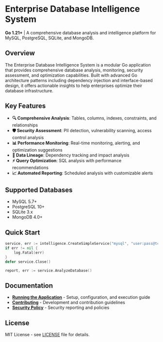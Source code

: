 # Enterprise Database Intelligence System

**Go 1.21+** | A comprehensive database analysis and intelligence platform for MySQL, PostgreSQL, SQLite, and MongoDB.

## Overview

The Enterprise Database Intelligence System is a modular Go application that provides comprehensive database analysis, monitoring, security assessment, and optimization capabilities. Built with advanced Go architecture patterns including dependency injection and interface-based design, it offers actionable insights to help enterprises optimize their database infrastructure.

## Key Features

- **🔍 Comprehensive Analysis**: Tables, columns, indexes, constraints, and relationships
- **🛡️ Security Assessment**: PII detection, vulnerability scanning, access control analysis
- **📊 Performance Monitoring**: Real-time monitoring, alerting, and optimization suggestions
- **🔗 Data Lineage**: Dependency tracking and impact analysis
- **⚡ Query Optimization**: SQL analysis with performance recommendations
- **📈 Automated Reporting**: Scheduled analysis with customizable alerts

## Supported Databases

- MySQL 5.7+
- PostgreSQL 10+
- SQLite 3.x
- MongoDB 4.0+

## Quick Start

```go
service, err := intelligence.CreateSimpleService("mysql", "user:pass@tcp(localhost:3306)/db")
if err != nil {
    log.Fatal(err)
}
defer service.Close()

report, err := service.AnalyzeDatabase()
```

## Documentation

- **[Running the Application](RUNNING.md)** - Setup, configuration, and execution guide
- **[Contributing](CONTRIBUTING.md)** - Development and contribution guidelines
- **[Security Policy](SECURITY.md)** - Security reporting and policies

## License

MIT License - see [LICENSE](LICENSE) file for details.